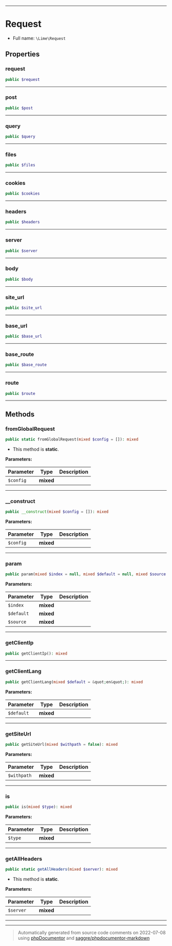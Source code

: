 ***

# Request





* Full name: `\Lime\Request`



## Properties


### request



```php
public $request
```






***

### post



```php
public $post
```






***

### query



```php
public $query
```






***

### files



```php
public $files
```






***

### cookies



```php
public $cookies
```






***

### headers



```php
public $headers
```






***

### server



```php
public $server
```






***

### body



```php
public $body
```






***

### site_url



```php
public $site_url
```






***

### base_url



```php
public $base_url
```






***

### base_route



```php
public $base_route
```






***

### route



```php
public $route
```






***

## Methods


### fromGlobalRequest



```php
public static fromGlobalRequest(mixed $config = []): mixed
```



* This method is **static**.




**Parameters:**

| Parameter | Type | Description |
|-----------|------|-------------|
| `$config` | **mixed** |  |




***

### __construct



```php
public __construct(mixed $config = []): mixed
```








**Parameters:**

| Parameter | Type | Description |
|-----------|------|-------------|
| `$config` | **mixed** |  |




***

### param



```php
public param(mixed $index = null, mixed $default = null, mixed $source = null): mixed
```








**Parameters:**

| Parameter | Type | Description |
|-----------|------|-------------|
| `$index` | **mixed** |  |
| `$default` | **mixed** |  |
| `$source` | **mixed** |  |




***

### getClientIp



```php
public getClientIp(): mixed
```











***

### getClientLang



```php
public getClientLang(mixed $default = &quot;en&quot;): mixed
```








**Parameters:**

| Parameter | Type | Description |
|-----------|------|-------------|
| `$default` | **mixed** |  |




***

### getSiteUrl



```php
public getSiteUrl(mixed $withpath = false): mixed
```








**Parameters:**

| Parameter | Type | Description |
|-----------|------|-------------|
| `$withpath` | **mixed** |  |




***

### is



```php
public is(mixed $type): mixed
```








**Parameters:**

| Parameter | Type | Description |
|-----------|------|-------------|
| `$type` | **mixed** |  |




***

### getAllHeaders



```php
public static getAllHeaders(mixed $server): mixed
```



* This method is **static**.




**Parameters:**

| Parameter | Type | Description |
|-----------|------|-------------|
| `$server` | **mixed** |  |




***


***
> Automatically generated from source code comments on 2022-07-08 using [phpDocumentor](http://www.phpdoc.org/) and [saggre/phpdocumentor-markdown](https://github.com/Saggre/phpDocumentor-markdown)
